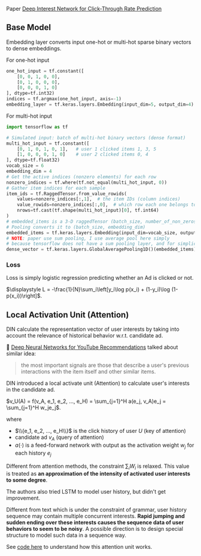 Paper [Deep Interest Network for Click-Through Rate Prediction](https://arxiv.org/abs/1706.06978)

## Base Model

Embedding layer converts input one-hot or multi-hot sparse binary vectors to dense embeddings.

For one-hot input
```python
one_hot_input = tf.constant([
    [0, 0, 1, 0, 0],
    [0, 1, 0, 0, 0],
    [0, 0, 0, 1, 0]
], dtype=tf.int32)
indices = tf.argmax(one_hot_input, axis=-1)
embedding_layer = tf.keras.layers.Embedding(input_dim=5, output_dim=4)
```

For multi-hot input
```python
import tensorflow as tf

# Simulated input: batch of multi-hot binary vectors (dense format)
multi_hot_input = tf.constant([
    [0, 1, 0, 1, 0, 1],   # user 1 clicked items 1, 3, 5
    [1, 0, 0, 0, 1, 0]    # user 2 clicked items 0, 4
], dtype=tf.float32)
vocab_size = 6
embedding_dim = 4
# Get the active indices (nonzero elements) for each row
nonzero_indices = tf.where(tf.not_equal(multi_hot_input, 0))
# Gather item indices for each sample
item_ids = tf.RaggedTensor.from_value_rowids(
    values=nonzero_indices[:,1],  # the item IDs (column indices)
    value_rowids=nonzero_indices[:,0],  # which row each one belongs to
    nrows=tf.cast(tf.shape(multi_hot_input)[0], tf.int64)
)
# embedded_items is a 3-D raggedTensor (batch_size, number_of_non_zeros, embedding_dim)
# Pooling converts it to (batch_size, embedding_dim)
embedded_items = tf.keras.layers.Embedding(input_dim=vocab_size, output_dim=embedding_dim)(item_ids)
# NOTE: paper use sum pooling, I use average pool here simply 
# because tensorflow does not have a sum pooling layer, and for simplicity just use average pooling.
dense_vector = tf.keras.layers.GlobalAveragePooling1D()(embedded_items)
```

### Loss
Loss is simply logistic regression predicting whether an Ad is clicked or not.

$\displaystyle L = -\frac{1}{N}\sum_i\left[y_i\log p(x_i) + (1-y_i)\log (1-p(x_i))\right]$.


## Local Activation Unit (Attention)

DIN calculate the representation vector of user interests by taking into account the relevance of historical behavior w.r.t. candidate ad. 

🤔 [Deep Neural Networks for YouTube Recommendations](https://static.googleusercontent.com/media/research.google.com/en//pubs/archive/45530.pdf) talked about similar idea:
> the most important signals are those that describe a user's previous interactions with the item itself and other similar items.

DIN introduced a local activate unit (Attention) to calculate user's interests in the candidate ad.

$v_U(A) = f(v_A, e_1, e_2, ..., e_H) = \sum_{j=1}^H a(e_j, v_A)e_j = \sum_{j=1}^H w_je_j$.

where
* $\\{e_1, e_2, ..., e_H\\}$ is the click history of user $U$ (key of attention)
* candidate ad $v_A$ (query of attention)
* $a(\cdot)$ is a feed-forward network with output as the activation weight $w_j$ for each history $e_j$

Different from attention methods, the constraint $\sum_iW_i$ is relaxed. This value is treated as **an approximation of the intensity of activated user interests to some degree**. 

The authors also tried LSTM to model user history, but didn't get improvement.

Different from text which is under the constraint of grammar, user history sequence may contain multiple concurrent interests. **Rapid jumping and sudden ending over these interests causes the sequence data of user behaviors to seem to be noisy**. A possible direction is to design special structure to model such data in a sequence way.

See [code here](https://github.com/zhougr1993/DeepInterestNetwork/blob/9765f96202f849e59ff260c8b46931a0ddf01d77/din/model.py#L200) to understand how this attention unit works.



